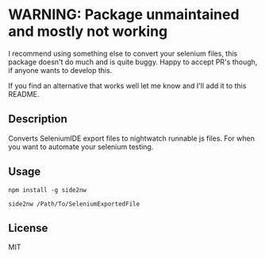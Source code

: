 # WARNING: Package unmaintained and mostly not working

I recommend using something else to convert your selenium files, this package doesn't do much and is quite buggy. Happy to accept PR's though, if anyone wants to develop this. 

If you find an alternative that works well let me know and I'll add it to this README. 


## Description

Converts SeleniumIDE export files to nightwatch runnable js files. For when you want to automate your selenium testing.

## Usage

```
npm install -g side2nw
```

```
side2nw /Path/To/SeleniumExportedFile
```

## License
MIT

